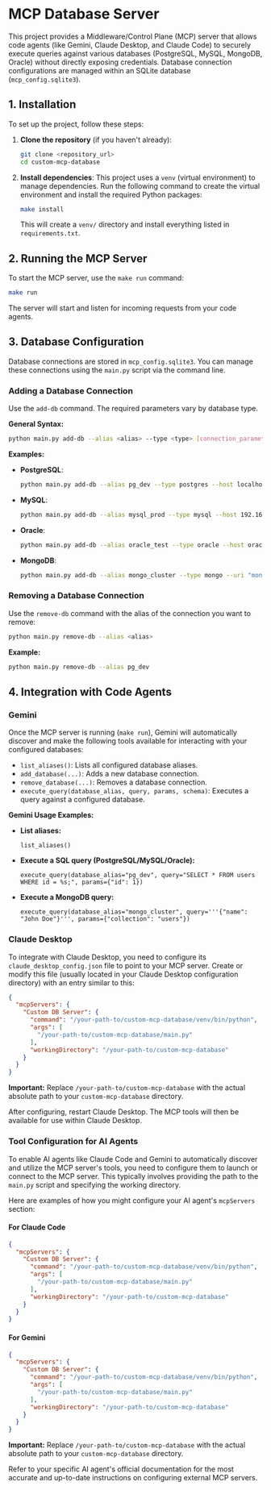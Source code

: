# MCP Database Server

This project provides a Middleware/Control Plane (MCP) server that allows code agents (like Gemini, Claude Desktop, and Claude Code) to securely execute queries against various databases (PostgreSQL, MySQL, MongoDB, Oracle) without directly exposing credentials. Database connection configurations are managed within an SQLite database (`mcp_config.sqlite3`).

## 1. Installation

To set up the project, follow these steps:

1. **Clone the repository** (if you haven't already):

    ```bash
    git clone <repository_url>
    cd custom-mcp-database
    ```

2. **Install dependencies**:
    This project uses a `venv` (virtual environment) to manage dependencies. Run the following command to create the virtual environment and install the required Python packages:

    ```bash
    make install
    ```

    This will create a `venv/` directory and install everything listed in `requirements.txt`.

## 2. Running the MCP Server

To start the MCP server, use the `make run` command:

```bash
make run
```

The server will start and listen for incoming requests from your code agents.

## 3. Database Configuration

Database connections are stored in `mcp_config.sqlite3`. You can manage these connections using the `main.py` script via the command line.

### Adding a Database Connection

Use the `add-db` command. The required parameters vary by database type.

**General Syntax:**

```bash
python main.py add-db --alias <alias> --type <type> [connection_parameters]
```

**Examples:**

* **PostgreSQL**:

    ```bash
    python main.py add-db --alias pg_dev --type postgres --host localhost --port 5432 --user myuser --password mypassword --dbname mydb
    ```

* **MySQL**:

    ```bash
    python main.py add-db --alias mysql_prod --type mysql --host 192.168.1.10 --port 3306 --user root --password secret --dbname production_db
    ```

* **Oracle**:

    ```bash
    python main.py add-db --alias oracle_test --type oracle --host oracle.example.com --port 1521 --user system --password oraclepass --dbname ORCLPDB1
    ```

* **MongoDB**:

    ```bash
    python main.py add-db --alias mongo_cluster --type mongo --uri "mongodb+srv://user:pass@cluster.mongodb.net/" --dbname myapp_db
    ```

### Removing a Database Connection

Use the `remove-db` command with the alias of the connection you want to remove:

```bash
python main.py remove-db --alias <alias>
```

**Example:**

```bash
python main.py remove-db --alias pg_dev
```

## 4. Integration with Code Agents

### Gemini

Once the MCP server is running (`make run`), Gemini will automatically discover and make the following tools available for interacting with your configured databases:

* `list_aliases()`: Lists all configured database aliases.
* `add_database(...)`: Adds a new database connection.
* `remove_database(...)`: Removes a database connection.
* `execute_query(database_alias, query, params, schema)`: Executes a query against a configured database.

**Gemini Usage Examples:**

* **List aliases:**

    ```
    list_aliases()
    ```

* **Execute a SQL query (PostgreSQL/MySQL/Oracle):**

    ```
    execute_query(database_alias="pg_dev", query="SELECT * FROM users WHERE id = %s;", params={"id": 1})
    ```

* **Execute a MongoDB query:**

    ```
    execute_query(database_alias="mongo_cluster", query='''{"name": "John Doe"}''', params={"collection": "users"})
    ```

### Claude Desktop

To integrate with Claude Desktop, you need to configure its `claude_desktop_config.json` file to point to your MCP server. Create or modify this file (usually located in your Claude Desktop configuration directory) with an entry similar to this:

```json
{
  "mcpServers": {
    "Custom DB Server": {
      "command": "/your-path-to/custom-mcp-database/venv/bin/python",
      "args": [
        "/your-path-to/custom-mcp-database/main.py"
      ],
      "workingDirectory": "/your-path-to/custom-mcp-database"
    }
  }
}
```

**Important:** Replace `/your-path-to/custom-mcp-database` with the actual absolute path to your `custom-mcp-database` directory.

After configuring, restart Claude Desktop. The MCP tools will then be available for use within Claude Desktop.

### Tool Configuration for AI Agents

To enable AI agents like Claude Code and Gemini to automatically discover and utilize the MCP server's tools, you need to configure them to launch or connect to the MCP server. This typically involves providing the path to the `main.py` script and specifying the working directory.

Here are examples of how you might configure your AI agent's `mcpServers` section:

#### For Claude Code

```json
{
  "mcpServers": {
    "Custom DB Server": {
      "command": "/your-path-to/custom-mcp-database/venv/bin/python",
      "args": [
        "/your-path-to/custom-mcp-database/main.py"
      ],
      "workingDirectory": "/your-path-to/custom-mcp-database"
    }
  }
}
```

#### For Gemini

```json
{
  "mcpServers": {
    "Custom DB Server": {
      "command": "/your-path-to/custom-mcp-database/venv/bin/python",
      "args": [
        "/your-path-to/custom-mcp-database/main.py"
      ],
      "workingDirectory": "/your-path-to/custom-mcp-database"
    }
  }
}
```

**Important:** Replace `/your-path-to/custom-mcp-database` with the actual absolute path to your `custom-mcp-database` directory.

Refer to your specific AI agent's official documentation for the most accurate and up-to-date instructions on configuring external MCP servers.
